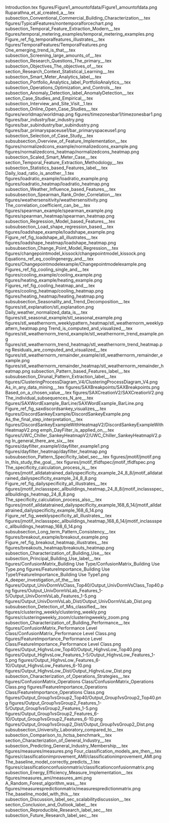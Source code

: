 Introduction.tex
figures/Figure1_amountofdata/Figure1_amountofdata.png
Ruparathna_et_al_created_a__.tex
subsection_Conventional_Commercial_Building_Characterization__.tex
figures/TypicalFeatures/nontemporalforcechart.png
subsection_Temporal_Feature_Extraction_Modern__.tex
figures/temporal_metering_examples/temporal_metering_examples.png
Figure_ref_fig_temporalfeatures_illustrates__.tex
figures/TemporalFeatures/TemporalFeatures.png
One_emerging_trend_is_that__.tex
subsection_Screening_large_amounts_of__.tex
subsection_Research_Questions_The_primary__.tex
subsection_Objectives_The_objectives_of__.tex
section_Research_Context_Statistical_Learning__.tex
subsection_Smart_Meter_Analytics_label__.tex
subsection_Portfolio_Analytics_label_PortfolioAnalytics__.tex
subsection_Operations_Optimization_and_Controls__.tex
subsection_Anomaly_Detection_label_AnomalyDetection__.tex
section_Case_Studies_and_Empirical__.tex
subsection_Interview_and_Site_Visit__1.tex
subsection_Online_Open_Case_Studies__.tex
figures/worldmap/worldmap.png
figures/timezonesbar1/timezonesbar1.png
figures/bar_industry/bar_industry.png
figures/bar_subindustry/bar_subindustry.png
figures/bar_primaryspaceuse1/bar_primaryspaceuse1.png
subsection_Selection_of_Case_Study__.tex
subsubsection_Overview_of_Feature_Implementation__.tex
figures/normalizedcons_example/normalizedcons_example.png
figures/normalizedcons_heatmap/normalizedcons_heatmap.png
subsection_Scaled_Smart_Meter_Case__.tex
section_Temporal_Feature_Extraction_Methodology__.tex
subsection_Statistics_based_Features_label__.tex
Daily_load_ratio_is_another__1.tex
figures/loadratio_example/loadratio_example.png
figures/loadratio_heatmap/loadratio_heatmap.png
subsection_Weather_Influence_based_Features__.tex
subsubsection_Spearman_Rank_Order_Correlation__.tex
figures/weathersensitivity/weathersensitivity.png
The_correlation_coefficient_can_be__.tex
figures/spearman_example/spearman_example.png
figures/spearman_heatmap/spearman_heatmap.png
subsection_Regression_Model_based_Features__.tex
subsubsection_Load_shape_regression_based__.tex
figures/loadshape_example/loadshape_example.png
Figure_ref_fig_loadshape_all_illustrates__.tex
figures/loadshape_heatmap/loadshape_heatmap.png
subsubsection_Change_Point_Model_Regression__.tex
figures/changepointmodel_kissock/changepointmodel_kissock.png
Equations_ref_eq_coolingenergy_and__.tex
figures/Changepointmodelexample/Changepointmodelexample.png
Figures_ref_fig_cooling_single_and__.tex
figures/cooling_example/cooling_example.png
figures/heating_example/heating_example.png
Figures_ref_fig_cooling_heatmap_and__.tex
figures/cooling_heatmap/cooling_heatmap.png
figures/heating_heatmap/heating_heatmap.png
subsubsection_Seasonality_and_Trend_Decomposition__.tex
figures/stl_explanation/stl_explanation.png
Daily_weather_normalized_data_is__.tex
figures/stl_seasonal_example/stl_seasonal_example.png
figures/stl_weathernorm_weeklypattern_heatmap/stl_weathernorm_weeklypattern_heatmap.png
Trend_is_computed_and_visualized__.tex
figures/stl_weathernorm_trend_example/stl_weathernorm_trend_example.png
figures/stl_weathernorm_trend_heatmap/stl_weathernorm_trend_heatmap.png
Residuals_are_computed_and_visualized__.tex
figures/stl_weathernorm_remainder_example/stl_weathernorm_remainder_example.png
figures/stl_weathernorm_remainder_heatmap/stl_weathernorm_remainder_heatmap.png
subsection_Pattern_based_Features_label__.tex
subsubsection_Dirunal_Pattern_Extraction_label__.tex
figures/ClusteringProcessDiagram_V4/ClusteringProcessDiagram_V4.png
As_in_any_data_mining__.tex
figures/SAXBreakpoints/SAXBreakpoints.png
Based_on_a_chosen_value__.tex
figures/SAXCreationV2/SAXCreationV2.png
The_individual_subsequences_N_are__.tex
figures/SAXWordExample_BarLine/SAXWordExample_BarLine.png
Figure_ref_fig_saxdiscordsankey_visualizes__.tex
figures/DiscordSankeyExample/DiscordSankeyExample.png
As_the_final_step_interpretation__.tex
figures/DiscordSankeyExampleWithHeatmapV2/DiscordSankeyExampleWithHeatmapV2.png
emph_DayFilter_is_applied_on__.tex
figures/UWC_Chiller_SankeyHeatmapV2/UWC_Chiller_SankeyHeatmapV2.png
In_general_there_are_six__.tex
figures/dayfilter_example1/dayfilter_example1.png
figures/dayfilter_heatmap/dayfilter_heatmap.png
subsubsection_Pattern_Specificity_label_sec__.tex
figures/jmotif/jmotif.png
In_this_study_the_goal__.tex
figures/jmotif_tfidfspec/jmotif_tfidfspec.png
The_specificity_calculation_process_is__.tex
figures/jmotif_alldatatrained_dailyspecificity_example_24_8_8/jmotif_alldatatrained_dailyspecificity_example_24_8_8.png
Figure_ref_fig_dailyspecificity_all_illustrates__.tex
figures/jmotif_inclassspec_allbuildings_heatmap_24_8_8/jmotif_inclassspec_allbuildings_heatmap_24_8_8.png
The_specificity_calculation_process_also__.tex
figures/jmotif_alldatatrained_dailyspecificity_example_168_6_14/jmotif_alldatatrained_dailyspecificity_example_168_6_14.png
Figure_ref_fig_weeklyspecificity_all_illustrates__.tex
figures/jmotif_inclassspec_allbuildings_heatmap_168_6_14/jmotif_inclassspec_allbuildings_heatmap_168_6_14.png
subsubsection_Long_term_Pattern_Consistency__.tex
figures/breakout_example/breakout_example.png
Figure_ref_fig_breakout_heatmap_illustrates__.tex
figures/breakouts_heatmap/breakouts_heatmap.png
subsection_Characterization_of_Building_Use__.tex
subsection_Principal_Building_Use_label__.tex
figures/ConfusionMatrix_Building Use Type/ConfusionMatrix_Building Use Type.png
figures/FeatureImportance_Building Use Type1/FeatureImportance_Building Use Type1.png
A_deeper_investigation_of_the__.tex
figures/Output_UnivDormVsClass_Top40/Output_UnivDormVsClass_Top40.png
figures/Output_UnivDormVsLab_Features_1-5/Output_UnivDormVsLab_Features_1-5.png
figures/Output_UnivDormVsLab_Dist/Output_UnivDormVsLab_Dist.png
subsubsection_Detection_of_Mis_classified__.tex
figures/clustering_weekly/clustering_weekly.png
figures/clusteringweekly_zoom/clusteringweekly_zoom.png
subsection_Characterization_of_Building_Performance__.tex
figures/ConfusionMatrix_Performance Level Class/ConfusionMatrix_Performance Level Class.png
figures/FeatureImportance_Performance Level Class/FeatureImportance_Performance Level Class.png
figures/Output_HighvsLow_Top40/Output_HighvsLow_Top40.png
figures/Output_HighvsLow_Features_1-5/Output_HighvsLow_Features_1-5.png
figures/Output_HighvsLow_Features_6-10/Output_HighvsLow_Features_6-10.png
figures/Output_HighvsLow_Dist/Output_HighvsLow_Dist.png
subsection_Characterization_of_Operations_Strategies__.tex
figures/ConfusionMatrix_Operations Class/ConfusionMatrix_Operations Class.png
figures/FeatureImportance_Operations Class/FeatureImportance_Operations Class.png
figures/Output_Group1vsGroup2_Top40/Output_Group1vsGroup2_Top40.png
figures/Output_Group1vsGroup2_Features_1-5/Output_Group1vsGroup2_Features_1-5.png
figures/Output_Group1vsGroup2_Features_6-10/Output_Group1vsGroup2_Features_6-10.png
figures/Output_Group1vsGroup2_Dist/Output_Group1vsGroup2_Dist.png
subsubsection_University_Laboratory_compared_to__.tex
subsection_Comparison_to_hctsa_benchmark__.tex
section_Characterization_of_General_Industry__.tex
subsection_Predicting_General_Industry_Membership__.tex
figures/measures/measures.png
Four_classification_models_are_then__.tex
figures/classificationimprovement_AMI/classificationimprovement_AMI.png
The_baseline_model_correctly_predicts__1.tex
figures/classificationconfusionmatrix/classificationconfusionmatrix.png
subsection_Energy_Efficiency_Measure_Implementation__.tex
figures/measures_ami/measures_ami.png
A_Random_Forest_algorithm_was__.tex
figures/measurespredictionmatrix/measurespredictionmatrix.png
The_baseline_model_with_this__.tex
subsection_Discussion_label_sec_scalabilitydiscussion__.tex
section_Conclusion_and_Outlook_label__.tex
subsection_Reproducible_Research_label_sec__.tex
subsection_Future_Research_label_sec__.tex